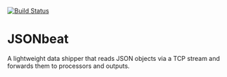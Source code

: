 [![Build Status](https://travis-ci.org/MerlinDMC/jsonbeat.svg?branch=master)](https://travis-ci.org/MerlinDMC/jsonbeat)

# JSONbeat

A lightweight data shipper that reads JSON objects via a TCP stream and forwards
them to processors and outputs.
